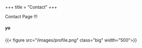 +++
title = "Contact"
+++

Contact Page !!!

##### yo

{{< figure src="/images/profile.png" class="big" width="500">}}

